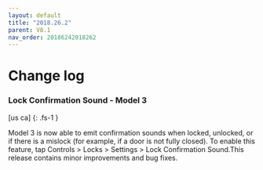 ```yaml
---
layout: default
title: "2018.26.2"
parent: V8.1
nav_order: 20186242018262
---
```


# Change log

### Lock Confirmation Sound  - Model 3
[us ca]
{: .fs-1 }

Model 3 is now able to emit confirmation sounds when locked, unlocked, or if there is a mislock (for example, if a door is not fully closed). To enable this feature, tap Controls > Locks > Settings > Lock Confirmation Sound.This release contains minor improvements and bug fixes.